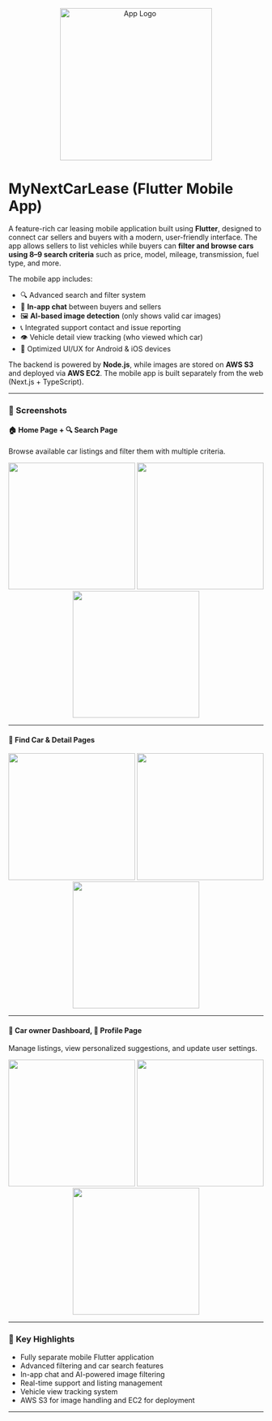 <p align="center">
  <img src="screenshots/black_logo.png" width="300" alt="App Logo" />
</p>

# MyNextCarLease (Flutter Mobile App)

A feature-rich car leasing mobile application built using **Flutter**, designed to connect car sellers and buyers with a modern, user-friendly interface. The app allows sellers to list vehicles while buyers can **filter and browse cars using 8–9 search criteria** such as price, model, mileage, transmission, fuel type, and more.

The mobile app includes:

- 🔍 Advanced search and filter system  
- 💬 **In-app chat** between buyers and sellers  
- 🖼️ **AI-based image detection** (only shows valid car images)  
- 📞 Integrated support contact and issue reporting  
- 👁️ Vehicle detail view tracking (who viewed which car)  
- 📱 Optimized UI/UX for Android & iOS devices  

The backend is powered by **Node.js**, while images are stored on **AWS S3** and deployed via **AWS EC2**. The mobile app is built separately from the web (Next.js + TypeScript).

---

### 📸 Screenshots

#### 🏠 Home Page + 🔍 Search Page  
Browse available car listings and filter them with multiple criteria.

<p align="center">
  <img src="screenshots/img1.png" width="250" />
  <img src="screenshots/img11.png" width="250" />
  <img src="screenshots/img10.png" width="250" />

</p>

---

#### 📄 Find Car & Detail Pages  

<p align="center">
  <img src="screenshots/img3.png" width="250" />
  <img src="screenshots/img6.png" width="250" />
  <img src="screenshots/img8.png" width="250" />
</p>

---

#### 🧑 Car owner Dashboard, 👤 Profile Page  
Manage listings, view personalized suggestions, and update user settings.

<p align="center">
  <img src="screenshots/img12.png" width="250" /> 
  <img src="screenshots/img4.png" width="250" />
  <img src="screenshots/img5.png" width="250" />
</p>

---

### 🚀 Key Highlights

- Fully separate mobile Flutter application
- Advanced filtering and car search features
- In-app chat and AI-powered image filtering
- Real-time support and listing management
- Vehicle view tracking system
- AWS S3 for image handling and EC2 for deployment

---

